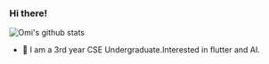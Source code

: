 ### Hi there!

![Omi's github stats](https://github-readme-stats.vercel.app/api?username=OmiWakode&show_icons=true&theme=radical)

- 🔭 I am a 3rd year CSE Undergraduate.Interested in flutter and AI.


